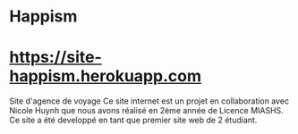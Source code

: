 # Happism 
# https://site-happism.herokuapp.com
Site d'agence de voyage
Ce site internet est un projet en collaboration avec Nicole Huynh que nous avons réalisé en 2ème année de Licence MIASHS. 
Ce site a été developpé en tant que premier site web de 2 étudiant.
